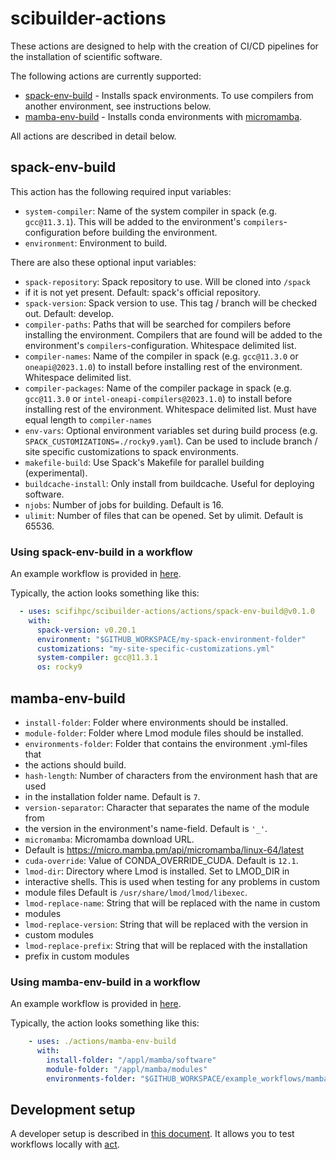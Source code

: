 # scibuilder-actions

These actions are designed to help with the creation of CI/CD pipelines
for the installation of scientific software.

The following actions are currently supported:

- [spack-env-build](./actions/spack-env-build/action.yml) - Installs spack
  environments. To use compilers from another environment, see instructions
  below.
- [mamba-env-build](./actions/mamba-env-build/action.yml) - Installs conda
  environments with
  [micromamba](https://mamba.readthedocs.io/en/latest/user_guide/micromamba.html).

All actions are described in detail below.

## spack-env-build

This action has the following required input variables:

- `system-compiler`: Name of the system compiler in spack (e.g. `gcc@11.3.1`).
  This will be added to the environment's `compilers`-configuration before
  building the environment.
- `environment`: Environment to build.

There are also these optional input variables:

- `spack-repository`: Spack repository to use. Will be cloned into  `/spack`
- if it is not yet present. Default: spack's official repository.
- `spack-version`: Spack version to use. This tag / branch will be checked out.
  Default: develop.
- `compiler-paths`: Paths that will be searched for compilers before installing
  the environment. Compilers that are found will be added to the environment's
  `compilers`-configuration. Whitespace delimited list.
- `compiler-names`: Name of the compiler in spack (e.g. `gcc@11.3.0` or
  `oneapi@2023.1.0`) to install before installing rest of the environment.
  Whitespace delimited list.
- `compiler-packages`: Name of the compiler package in spack (e.g. `gcc@11.3.0`
  or `intel-oneapi-compilers@2023.1.0`) to install before installing rest of
  the environment. Whitespace delimited list. Must have equal length to
  `compiler-names`
- `env-vars`: Optional environment variables set during build process
  (e.g. `SPACK_CUSTOMIZATIONS=./rocky9.yaml`). Can be used to include
  branch / site specific customizations to spack environments.
- `makefile-build`: Use Spack's Makefile for parallel building (experimental).
- `buildcache-install`: Only install from buildcache. Useful for deploying software.
- `njobs`: Number of jobs for building. Default is 16.
- `ulimit`: Number of files that can be opened. Set by ulimit. Default is 65536.

### Using spack-env-build in a workflow

An example workflow is provided in
[here](example_workflows/spack-single-env/workflow.yml).

Typically, the action looks something like this:

```yml
  - uses: scifihpc/scibuilder-actions/actions/spack-env-build@v0.1.0
    with:
      spack-version: v0.20.1
      environment: "$GITHUB_WORKSPACE/my-spack-environment-folder"
      customizations: "my-site-specific-customizations.yml"
      system-compiler: gcc@11.3.1
      os: rocky9
```

## mamba-env-build

- `install-folder`: Folder where environments should be installed.
- `module-folder`: Folder where Lmod module files should be installed.
- `environments-folder`: Folder that contains the environment .yml-files that
- the actions should build.
- `hash-length`: Number of characters from the environment hash that are used
- in the installation folder name. Default is `7`.
- `version-separator`: Character that separates the name of the module from
- the version in the environment's name-field. Default is `'_'`.
- `micromamba`: Micromamba download URL.
- Default is https://micro.mamba.pm/api/micromamba/linux-64/latest
- `cuda-override`: Value of CONDA_OVERRIDE_CUDA. Default is `12.1`.
- `lmod-dir`: Directory where Lmod is installed. Set to LMOD_DIR in
- interactive shells. This is used when testing for any problems in custom
- module files Default is `/usr/share/lmod/lmod/libexec`.
- `lmod-replace-name`: String that will be replaced with the name in custom
- modules
- `lmod-replace-version`: String that will be replaced with the version in
- custom modules
- `lmod-replace-prefix`: String that will be replaced with the installation
- prefix in custom modules

### Using mamba-env-build in a workflow

An example workflow is provided in
[here](example_workflows/mamba-single-env/workflow.yml).

Typically, the action looks something like this:

```yml
    - uses: ./actions/mamba-env-build
      with:
        install-folder: "/appl/mamba/software"
        module-folder: "/appl/mamba/modules"
        environments-folder: "$GITHUB_WORKSPACE/example_workflows/mamba-single-env/environments"
```

## Development setup

A developer setup is described in [this document](dev/development-setup.md).
It allows you to test workflows locally with
[act](https://github.com/nektos/act).
